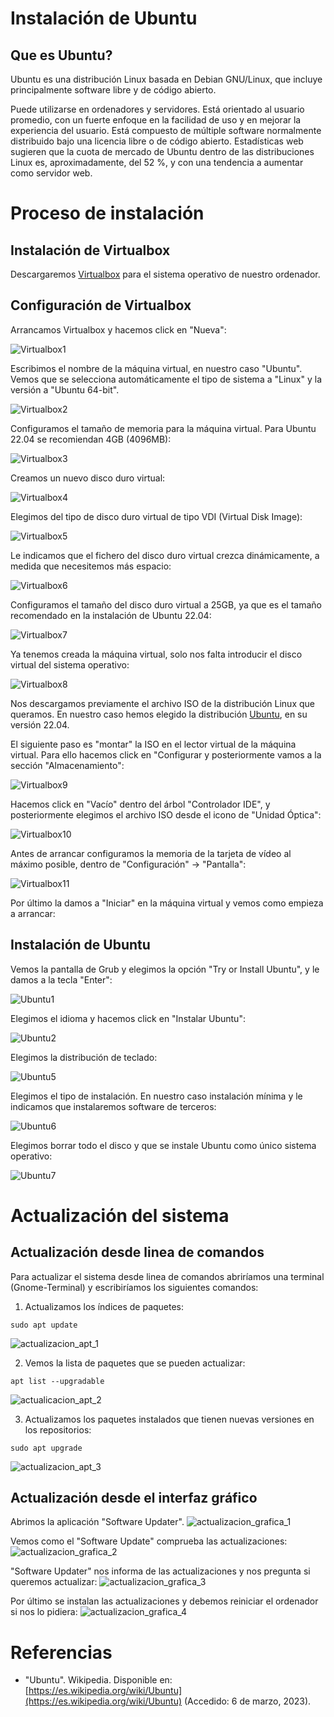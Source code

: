# Instalación de Ubuntu

## Que es Ubuntu?

Ubuntu es una distribución Linux basada en Debian GNU/Linux, que incluye principalmente software libre y de código abierto.

Puede utilizarse en ordenadores y servidores. Está orientado al usuario promedio, con un fuerte enfoque en la facilidad de uso y en mejorar la experiencia del usuario. Está compuesto de múltiple software normalmente distribuido bajo una licencia libre o de código abierto. Estadísticas web sugieren que la cuota de mercado de Ubuntu dentro de las distribuciones Linux es, aproximadamente, del 52 %, y con una tendencia a aumentar como servidor web. 

# Proceso de instalación

## Instalación de Virtualbox

Descargaremos [Virtualbox](https://www.virtualbox.org/) para el sistema operativo de nuestro ordenador.

## Configuración de Virtualbox

Arrancamos Virtualbox y hacemos click en "Nueva":

![Virtualbox1](./virtualbox1.png)

Escribimos el nombre de la máquina virtual, en nuestro caso "Ubuntu". Vemos que se selecciona automáticamente el tipo de sistema a "Linux" y la versión a "Ubuntu 64-bit".

![Virtualbox2](./virtualbox2.png)

Configuramos el tamaño de memoria para la máquina virtual. Para Ubuntu 22.04 se recomiendan 4GB (4096MB):

![Virtualbox3](./virtualbox3.png)

Creamos un nuevo disco duro virtual:

![Virtualbox4](./virtualbox4.png)

Elegimos del tipo de disco duro virtual de tipo VDI (Virtual Disk Image):

![Virtualbox5](./virtualbox5.png)

Le indicamos que el fichero del disco duro virtual crezca dinámicamente, a medida que necesitemos más espacio:

![Virtualbox6](./virtualbox6.png)

Configuramos el tamaño del disco duro virtual a 25GB, ya que es el tamaño recomendado en la instalación de Ubuntu 22.04:

![Virtualbox7](./virtualbox7.png)

Ya tenemos creada la máquina virtual, solo nos falta introducir el disco virtual del sistema operativo:

![Virtualbox8](./virtualbox8.png)

Nos descargamos previamente el archivo ISO de la distribución Linux que queramos. En nuestro caso hemos elegido la distribución [Ubuntu](https://ubuntu.com/), en su versión 22.04.

El siguiente paso es "montar" la ISO en el lector virtual de la máquina virtual. Para ello hacemos click en "Configurar y posteriormente vamos a la sección "Almacenamiento":

![Virtualbox9](./virtualbox9.png)

Hacemos click en "Vacío" dentro del árbol "Controlador IDE", y posteriormente elegimos el archivo ISO desde el icono de "Unidad Óptica":

![Virtualbox10](./virtualbox10.png)

Antes de arrancar configuramos la memoria de la tarjeta de vídeo al máximo posible, dentro de "Configuración" -> "Pantalla":

![Virtualbox11](./virtualbox11.png)

Por último la damos a "Iniciar" en la máquina virtual y vemos como empieza a arrancar:

## Instalación de Ubuntu

Vemos la pantalla de Grub y elegimos la opción "Try or Install Ubuntu", y le damos a la tecla "Enter":

![Ubuntu1](./ubuntu1.png)

Elegimos el idioma y hacemos click en "Instalar Ubuntu":

![Ubuntu2](./ubuntu2.png)

Elegimos la distribución de teclado:

![Ubuntu5](./ubuntu5.png)

Elegimos el tipo de instalación. En nuestro caso instalación mínima y le indicamos que instalaremos software de terceros:

![Ubuntu6](./ubuntu6.png)

Elegimos borrar todo el disco y que se instale Ubuntu como único sistema operativo:

![Ubuntu7](./ubuntu7.png)

# Actualización del sistema

## Actualización desde linea de comandos

Para actualizar el sistema desde linea de comandos abriríamos una terminal (Gnome-Terminal) y escribiríamos los siguientes comandos:

1. Actualizamos los índices de paquetes:

```
sudo apt update
```
![actualizacion_apt_1](https://user-images.githubusercontent.com/79692984/227209399-d76be58f-114d-4a69-8514-dddad1ccc610.png)


2. Vemos la lista de paquetes que se pueden actualizar:

```
apt list --upgradable
```
![actualicacion_apt_2](https://user-images.githubusercontent.com/79692984/227209547-aa9977dc-1b85-4924-b523-cef8275dac3a.png)

3. Actualizamos los paquetes instalados que tienen nuevas versiones en los repositorios:

```
sudo apt upgrade
```
![actualizacion_apt_3](https://user-images.githubusercontent.com/79692984/227209611-d4232a4e-9984-4bd5-b543-6596b4161eaf.png)



## Actualización desde el interfaz gráfico

Abrimos la aplicación "Software Updater".
![actualizacion_grafica_1](https://user-images.githubusercontent.com/79692984/227210929-21e55aca-f4b7-491a-87a6-4d67747e4260.png)

Vemos como el "Software Update" comprueba las actualizaciones:
![actualizacion_grafica_2](https://user-images.githubusercontent.com/79692984/227211023-afe0cfca-a6a8-4d13-846c-a411d969dc04.png)

"Software Updater" nos informa de las actualizaciones y nos pregunta si queremos actualizar:
![actualizacion_grafica_3](https://user-images.githubusercontent.com/79692984/227211154-05b188f8-782a-442f-979f-ed29b7be1c67.png)

Por último se instalan las actualizaciones y debemos reiniciar el ordenador si nos lo pidiera:
![actualizacion_grafica_4](https://user-images.githubusercontent.com/79692984/227211547-4609352e-5c34-489b-82c0-73686b8917a1.png)







# Referencias

- "Ubuntu". Wikipedia. Disponible en: [https://es.wikipedia.org/wiki/Ubuntu](https://es.wikipedia.org/wiki/Ubuntu)  (Accedido: 6 de marzo, 2023).
